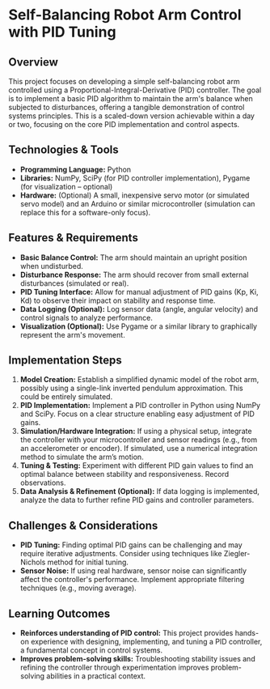 # Self-Balancing Robot Arm Control with PID Tuning

## Overview

This project focuses on developing a simple self-balancing robot arm controlled using a Proportional-Integral-Derivative (PID) controller. The goal is to implement a basic PID algorithm to maintain the arm's balance when subjected to disturbances, offering a tangible demonstration of control systems principles. This is a scaled-down version achievable within a day or two, focusing on the core PID implementation and control aspects.

## Technologies & Tools

* **Programming Language:** Python
* **Libraries:**  NumPy, SciPy (for PID controller implementation), Pygame (for visualization – optional)
* **Hardware:**  (Optional)  A small, inexpensive servo motor (or simulated servo model) and an Arduino or similar microcontroller (simulation can replace this for a software-only focus).

## Features & Requirements

- **Basic Balance Control:**  The arm should maintain an upright position when undisturbed.
- **Disturbance Response:**  The arm should recover from small external disturbances (simulated or real).
- **PID Tuning Interface:**  Allow for manual adjustment of PID gains (Kp, Ki, Kd) to observe their impact on stability and response time.
- **Data Logging (Optional):** Log sensor data (angle, angular velocity) and control signals to analyze performance.
- **Visualization (Optional):**  Use Pygame or a similar library to graphically represent the arm's movement.


## Implementation Steps

1. **Model Creation:** Establish a simplified dynamic model of the robot arm, possibly using a single-link inverted pendulum approximation. This could be entirely simulated.
2. **PID Implementation:** Implement a PID controller in Python using NumPy and SciPy.  Focus on a clear structure enabling easy adjustment of PID gains.
3. **Simulation/Hardware Integration:** If using a physical setup, integrate the controller with your microcontroller and sensor readings (e.g., from an accelerometer or encoder). If simulated, use a numerical integration method to simulate the arm’s motion.
4. **Tuning & Testing:** Experiment with different PID gain values to find an optimal balance between stability and responsiveness.  Record observations.
5. **Data Analysis & Refinement (Optional):** If data logging is implemented, analyze the data to further refine PID gains and controller parameters.

## Challenges & Considerations

- **PID Tuning:** Finding optimal PID gains can be challenging and may require iterative adjustments.  Consider using techniques like Ziegler-Nichols method for initial tuning.
- **Sensor Noise:** If using real hardware, sensor noise can significantly affect the controller's performance. Implement appropriate filtering techniques (e.g., moving average).

## Learning Outcomes

- **Reinforces understanding of PID control:** This project provides hands-on experience with designing, implementing, and tuning a PID controller, a fundamental concept in control systems.
- **Improves problem-solving skills:** Troubleshooting stability issues and refining the controller through experimentation improves problem-solving abilities in a practical context.

